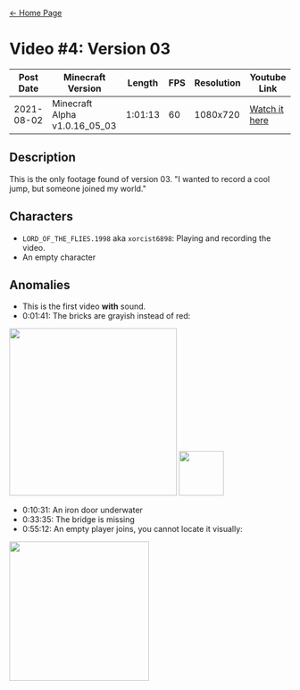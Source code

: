 [← Home Page](../README.md#2-videos)

# Video #4: Version 03
| Post Date  | Minecraft Version             | Length  | FPS | Resolution | Youtube Link      |
| ---------  | ----------------------------- | ------- | --- | ---------- | ----------------- |
| 2021-08-02 | Minecraft Alpha v1.0.16_05_03 | 1:01:13 | 60  | 1080x720   | [Watch it here](https://www.youtube.com/watch?v=8TYrnjlpZ-U) |

## Description
This is the only footage found of version 03.
"I wanted to record a cool jump, but someone joined my world."

## Characters
* `LORD_OF_THE_FLIES.1998` aka `xorcist6898`:
Playing and recording the video.
* An empty character

## Anomalies
* This is the first video **with** sound.
* 0:01:41: The bricks are grayish instead of red:  
<img src="https://lh3.googleusercontent.com/3O1CR-iCAnASxii3pV-HQPVNJ_zkHV21Lt-gkf-H82Huco8kn7ERjk1Dg9qtrBZPiHU25IyeirqOCXKkdJY93TnF1jhJTYGNncl7r0W4ssOKdH4xvXK8AsZsDg0b-gctKqUHmskCGJsgYsVaK1lQpQ" width="300">
<img src="https://static.wikia.nocookie.net/minecraft_gamepedia/images/6/62/Bricks_JE5_BE3.png/revision/latest/scale-to-width-down/150?cb=20200226015249" width="80">  

* 0:10:31: An iron door underwater  
* 0:33:35: The bridge is missing  
* 0:55:12: An empty player joins, you cannot locate it visually:  
<img src="https://lh6.googleusercontent.com/5awDRTsvKHx4Xa1P1NjSqc5w5JzNfb4goFoJvHXSjrBl73fFdjRQke3juPZc0-fzQ4dbvUZXzoaRHfbtIIaeVD0R6-y78_a8Fj7RHYcYB1hyVmde_eqhVaLYaLXma_iCzFYsAzCO04b9chalXBGlOQ" width="250">
